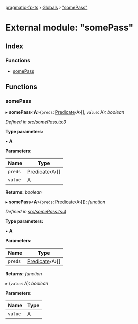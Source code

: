 [pragmatic-fp-ts](../README.md) › [Globals](../globals.md) › ["somePass"](_somepass_.md)

# External module: "somePass"

## Index

### Functions

* [somePass](_somepass_.md#somepass)

## Functions

###  somePass

▸ **somePass**<**A**>(`preds`: [Predicate](_types_.md#predicate)‹A›[], `value`: A): *boolean*

*Defined in [src/somePass.ts:3](https://github.com/hermann-p/pragmatic-fp-ts/blob/893c172/src/somePass.ts#L3)*

**Type parameters:**

▪ **A**

**Parameters:**

Name | Type |
------ | ------ |
`preds` | [Predicate](_types_.md#predicate)‹A›[] |
`value` | A |

**Returns:** *boolean*

▸ **somePass**<**A**>(`preds`: [Predicate](_types_.md#predicate)‹A›[]): *function*

*Defined in [src/somePass.ts:4](https://github.com/hermann-p/pragmatic-fp-ts/blob/893c172/src/somePass.ts#L4)*

**Type parameters:**

▪ **A**

**Parameters:**

Name | Type |
------ | ------ |
`preds` | [Predicate](_types_.md#predicate)‹A›[] |

**Returns:** *function*

▸ (`value`: A): *boolean*

**Parameters:**

Name | Type |
------ | ------ |
`value` | A |

